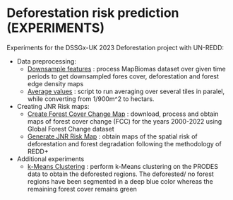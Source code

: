 # Deforestation risk prediction (EXPERIMENTS)

Experiments for the DSSGx-UK 2023 Deforestation project with UN-REDD:
- Data preprocessing:
    - [Downsample features](./MapBiomas_downsampling/) : process MapBiomas dataset over given time periods to get downsampled fores cover, deforestation and forest edge density maps
    - [Average values](./Averaging_script/) : script to run averaging over several tiles in paralel, while converting from 1/900m^2 to hectars.
- Creating JNR Risk maps:
    - [Create Forest Cover Change Map](./create_fcc_map/) : download, process and obtain maps of forest cover change (FCC) for the years 2000-2022 using Global Forest Change dataset
    - [Generate JNR Risk Map](./generate_jnr/) : obtain maps of the spatial risk of deforestation and forest degradation following the methodology of REDD+
- Additional experiments
    - [k-Means Clustering](./PRODES_clustering/) : perform k-Means clustering on the PRODES data to obtain the deforested regions. The deforested/ no forest regions have been segmented in a deep blue color whereas the remaining forest cover remains green
